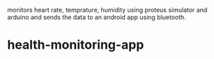 monitors heart rate, temprature, humidity using proteus simulator and arduino and sends the data to an android app using bluetooth.

# health-monitoring-app
